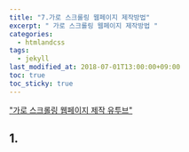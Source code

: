 ```yaml
---
title: "7.가로 스크롤링 웹페이지 제작방법"
excerpt: " 가로 스크롤링 웹페이지 제작방법 "
categories:
  - htmlandcss
tags:
  - jekyll
last_modified_at: 2018-07-01T13:00:00+09:00
toc: true
toc_sticky: true
---
```


["가로 스크롤링 웹페이지 제작 유투브"]("https://www.youtube.com/watch?v=OeaHnxahf40")

## 1.
